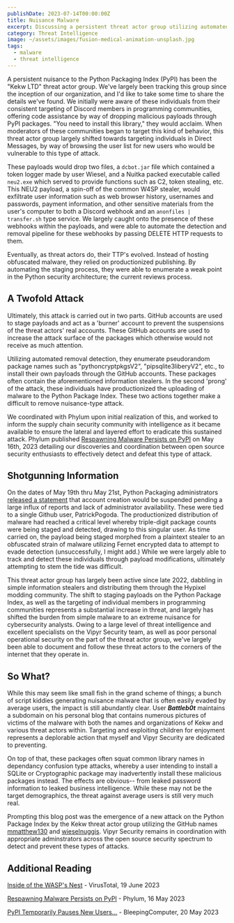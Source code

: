 ```yaml
---
publishDate: 2023-07-14T00:00:00Z
title: Nuisance Malware
excerpt: Discussing a persistent threat actor group utilizing automated malware pipelines to productionize malware uploads.
category: Threat Intelligence
image: ~/assets/images/fusion-medical-animation-unsplash.jpg
tags:
  - malware
  - threat intelligence
---
```


A persistent nuisance to the Python Packaging Index (PyPI) has been the "Kekw LTD" threat actor group. We've largely been tracking this group since the inception of our organization, and I'd like to take some time to share the details we've found. We initially were aware of these individuals from their consistent targeting of Discord members in programming communities, offering code assistance by way of dropping malicious payloads through PyPI packages. "You need to install this library," they would acclaim. When moderators of these communities began to target this kind of behavior, this threat actor group largely shifted towards targeting individuals in Direct Messages, by way of browsing the user list for new users who would be vulnerable to this type of attack.

These payloads would drop two files, a `dcbot.jar` file which contained a token logger made by user Wiesel, and a Nuitka packed executable called `neu2.exe` which served to provide functions such as C2, token stealing, etc. This NEU2 payload, a spin-off of the common W4SP stealer, would exfiltrate user information such as web browser history, usernames and passwords, payment information, and other sensitive materials from the user's computer to both a Discord webhook and an `anonfiles | transfer.sh` type service. We largely caught onto the presence of these webhooks within the payloads, and were able to automate the detection and removal pipeline for these webhooks by passing DELETE HTTP requests to them.

Eventually, as threat actors do, their TTP's evolved. Instead of hosting obfuscated malware, they relied on productionized publishing. By automating the staging process, they were able to enumerate a weak point in the Python security architecture; the current reviews process.

## A Twofold Attack

Ultimately, this attack is carried out in two parts. GitHub accounts are used to stage payloads and act as a 'burner' account to prevent the suspensions of the threat actors' real accounts. These GitHub accounts are used to increase the attack surface of the packages which otherwise would not receive as much attention.

Utilizing automated removal detection, they enumerate pseudorandom package names such as "pythoncryptpkgsV2", "pipsqlite3liberyV2", etc., to install their own payloads through the GitHub accounts. These packages often contain the aforementioned information stealers. In the second 'prong' of the attack, these individuals have productionized the uploading of malware to the Python Package Index. These two actions together make a difficult to remove nuisance-type attack.

We coordinated with Phylum upon initial realization of this, and worked to inform the supply chain security community with intelligence as it became available to ensure the lateral and layered effort to eradicate this sustained attack. Phylum published [Respawning Malware Persists on PyPI](https://blog.phylum.io/respawning-malware-persists-on-pypi/) on May 16th, 2023 detailing our discoveries and coordination between open source security enthusiasts to effectively detect and defeat this type of attack.

## Shotgunning Information

On the dates of May 19th thru May 21st, Python Packaging administrators [released a statement](https://status.python.org/incidents/qy2t9mjjcc7g) that account creation would be suspended pending a large influx of reports and lack of administrator availability. These were tied to a single Github user, PatrickPogoda. The productionized distribution of malware had reached a critical level whereby triple-digit package counts were being staged and detected, drawing to this singular user. As time carried on, the payload being staged morphed from a plaintext stealer to an obfuscated strain of malware utilizing Fernet encrypted data to attempt to evade detection (unsuccessfully, I might add.) While we were largely able to track and detect these individuals through payload modifications, ultimately attempting to stem the tide was difficult.

This threat actor group has largely been active since late 2022, dabbling in simple information stealers and distributing them through the Hypixel modding community. The shift to staging payloads on the Python Package Index, as well as the targeting of individual members in programming communities represents a substantial increase in threat, and largely has shifted the burden from simple malware to an extreme nuisance for cybersecurity analysts. Owing to a large level of threat intelligence and excellent specialists on the Vipyr Security team, as well as poor personal operational security on the part of the threat actor group, we've largely been able to document and follow these threat actors to the corners of the internet that they operate in.

## So What?

While this may seem like small fish in the grand scheme of things; a bunch of script kiddies generating nuisance malware that is often easily evaded by average users, the impact is still abundantly clear. User **_Battleb0t_** maintains a subdomain on his personal blog that contains numerous pictures of victims of the malware with both the names and organizations of Kekw and various threat actors within. Targeting and exploiting children for enjoyment represents a deplorable action that myself and Vipyr Security are dedicated to preventing.

On top of that, these packages often squat common library names in dependancy confusion type attacks, whereby a user intending to install a SQLite or Cryptographic package may inadvertently install these malicious packages instead. The effects are obvious-- from leaked password information to leaked business intelligence. While these may not be the target demographics, the threat against average users is still very much real.

Prompting this blog post was the emergence of a new attack on the Python Package Index by the Kekw threat actor group utilizing the GitHub names [mmatthew130](https://github.com/mmatthew130) and [wieselnuggis](https://github.com/wieselnuggis). Vipyr Security remains in coordination with appropriate adminstrators across the open source security spectrum to detect and prevent these types of attacks.

## Additional Reading

[Inside of the WASP's Nest](https://blog.virustotal.com/2023/06/inside-of-wasps-nest-deep-dive-into.html) - VirusTotal, 19 June 2023

[Respawning Malware Persists on PyPI](https://blog.phylum.io/respawning-malware-persists-on-pypi/) - Phylum, 16 May 2023

[PyPI Temporarily Pauses New Users...](https://www.bleepingcomputer.com/news/security/pypi-temporarily-pauses-new-users-projects-amid-high-volume-of-malware/) - BleepingComputer, 20 May 2023
